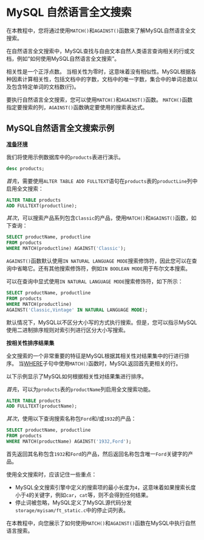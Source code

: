 # MySQL 自然语言全文搜索

在本教程中，您将通过使用`MATCH()`和`AGAINST()`函数来了解MySQL自然语言全文搜索。

在自然语言全文搜索中，MySQL查找与自由文本自然人类语言查询相关的行或文档，例如“如何使用MySQL自然语言全文搜索”。

相关性是一个正浮点数。 当相关性为零时，这意味着没有相似性。MySQL根据各种因素计算相关性，包括文档中的字数，文档中的唯一字数，集合中的单词总数以及包含特定单词的文档数(行)。

要执行自然语言全文搜索，您可以使用`MATCH()`和`AGAINST()`函数。 `MATCH()`函数指定要搜索的列，`AGAINST()`函数确定要使用的搜索表达式。

## MySQL自然语言全文搜索示例

**[准备环境](./setup.html)**

我们将使用示例数据库中的`products`表进行演示。

```sql
desc products;
```

*首先*，需要使用`ALTER TABLE ADD FULLTEXT`语句在`products`表的`productLine`列中启用全文搜索：

```sql
ALTER TABLE products 
ADD FULLTEXT(productline);
```

*其次*，可以搜索产品系列包含`Classic`的产品，使用`MATCH()`和`AGAINST()`函数，如下查询：

```sql
SELECT productName, productline
FROM products
WHERE MATCH(productline) AGAINST('Classic');
```

`AGAINST()`函数默认使用`IN NATURAL LANGUAGE MODE`搜索修饰符，因此您可以在查询中省略它。还有其他搜索修饰符，例如`IN BOOLEAN MODE`用于布尔文本搜索。

可以在查询中显式使用`IN NATURAL LANGUAGE MODE`搜索修饰符，如下所示：

```sql
SELECT productName, productline
FROM products
WHERE MATCH(productline) 
AGAINST('Classic,Vintage' IN NATURAL LANGUAGE MODE);
```

默认情况下，MySQL以不区分大小写的方式执行搜索。但是，您可以指示MySQL使用二进制排序规则对索引列进行区分大小写搜索。

**按相关性排序结果集**

全文搜索的一个非常重要的特征是MySQL根据其相关性对结果集中的行进行排序。 当[WHERE](./where.html)子句中使用`MATCH()`函数时，MySQL返回首先更相关的行。

以下示例显示了MySQL如何根据相关性对结果集进行排序。

*首先*，可以为`products`表的`productName`列启用全文搜索功能。

```sql
ALTER TABLE products 
ADD FULLTEXT(productName);
```

*其次*，使用以下查询搜索名称包`Ford`和/或`1932`的产品：

```sql
SELECT productName, productline
FROM products
WHERE MATCH(productName) AGAINST('1932,Ford');
```

首先返回其名称包含`1932`和`Ford`的产品，然后返回名称包含唯一`Ford`关键字的产品。

使用全文搜索时，应该记住一些重点：

- MySQL全文搜索引擎中定义的搜索项的最小长度为`4`，这意味着如果搜索长度小于`4`的关键字，例如`car`，`cat`等，则不会得到任何结果。
- 停止词被忽略，MySQL定义了MySQL源代码分发`storage/myisam/ft_static.c`中的停止词列表。

在本教程中，向您展示了如何使用`MATCH()`和`AGAINST()`函数在MySQL中执行自然语言搜索。